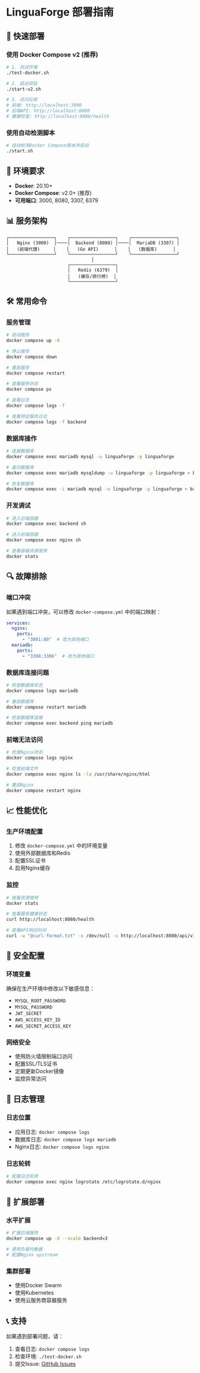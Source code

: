 # LinguaForge 部署指南

## 🚀 快速部署

### 使用 Docker Compose v2 (推荐)

```bash
# 1. 测试环境
./test-docker.sh

# 2. 启动项目
./start-v2.sh

# 3. 访问应用
# 前端: http://localhost:3000
# 后端API: http://localhost:8080
# 健康检查: http://localhost:8080/health
```

### 使用自动检测脚本

```bash
# 自动检测Docker Compose版本并启动
./start.sh
```

## 🔧 环境要求

- **Docker**: 20.10+
- **Docker Compose**: v2.0+ (推荐)
- **可用端口**: 3000, 8080, 3307, 6379

## 📊 服务架构

```
┌─────────────────┐    ┌─────────────────┐    ┌─────────────────┐
│   Nginx (3000)  │────│  Backend (8080) │────│  MariaDB (3307) │
│   (前端代理)     │    │   (Go API)      │    │   (数据库)      │
└─────────────────┘    └─────────────────┘    └─────────────────┘
                                │
                       ┌─────────────────┐
                       │   Redis (6379)  │
                       │   (缓存/排行榜)  │
                       └─────────────────┘
```

## 🛠 常用命令

### 服务管理
```bash
# 启动服务
docker compose up -d

# 停止服务
docker compose down

# 重启服务
docker compose restart

# 查看服务状态
docker compose ps

# 查看日志
docker compose logs -f

# 查看特定服务日志
docker compose logs -f backend
```

### 数据库操作
```bash
# 连接数据库
docker compose exec mariadb mysql -u linguaforge -p linguaforge

# 备份数据库
docker compose exec mariadb mysqldump -u linguaforge -p linguaforge > backup.sql

# 恢复数据库
docker compose exec -i mariadb mysql -u linguaforge -p linguaforge < backup.sql
```

### 开发调试
```bash
# 进入后端容器
docker compose exec backend sh

# 进入前端容器
docker compose exec nginx sh

# 查看容器资源使用
docker stats
```

## 🔍 故障排除

### 端口冲突
如果遇到端口冲突，可以修改 `docker-compose.yml` 中的端口映射：

```yaml
services:
  nginx:
    ports:
      - "3001:80"  # 改为其他端口
  mariadb:
    ports:
      - "3308:3306"  # 改为其他端口
```

### 数据库连接问题
```bash
# 检查数据库状态
docker compose logs mariadb

# 重启数据库
docker compose restart mariadb

# 检查数据库连接
docker compose exec backend ping mariadb
```

### 前端无法访问
```bash
# 检查Nginx状态
docker compose logs nginx

# 检查前端文件
docker compose exec nginx ls -la /usr/share/nginx/html

# 重启Nginx
docker compose restart nginx
```

## 📈 性能优化

### 生产环境配置
1. 修改 `docker-compose.yml` 中的环境变量
2. 使用外部数据库和Redis
3. 配置SSL证书
4. 启用Nginx缓存

### 监控
```bash
# 查看资源使用
docker stats

# 查看服务健康状态
curl http://localhost:8080/health

# 查看API响应时间
curl -w "@curl-format.txt" -o /dev/null -s http://localhost:8080/api/v1/words
```

## 🔐 安全配置

### 环境变量
确保在生产环境中修改以下敏感信息：
- `MYSQL_ROOT_PASSWORD`
- `MYSQL_PASSWORD`
- `JWT_SECRET`
- `AWS_ACCESS_KEY_ID`
- `AWS_SECRET_ACCESS_KEY`

### 网络安全
- 使用防火墙限制端口访问
- 配置SSL/TLS证书
- 定期更新Docker镜像
- 监控异常访问

## 📝 日志管理

### 日志位置
- 应用日志: `docker compose logs`
- 数据库日志: `docker compose logs mariadb`
- Nginx日志: `docker compose logs nginx`

### 日志轮转
```bash
# 配置日志轮转
docker compose exec nginx logrotate /etc/logrotate.d/nginx
```

## 🚀 扩展部署

### 水平扩展
```bash
# 扩展后端服务
docker compose up -d --scale backend=3

# 使用负载均衡器
# 配置Nginx upstream
```

### 集群部署
- 使用Docker Swarm
- 使用Kubernetes
- 使用云服务商容器服务

## 📞 支持

如果遇到部署问题，请：
1. 查看日志: `docker compose logs`
2. 检查环境: `./test-docker.sh`
3. 提交Issue: [GitHub Issues](https://github.com/LJTian/LinguaForge/issues)
